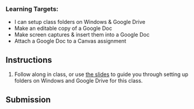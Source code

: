 [//]: # (<iframe src="https://douglasurner.github.io/GDP1/units/0/assignments/0.3-file-management/" width="100%" height="666px">)

[slides]: <https://docs.google.com/presentation/d/1zJmtdDnmQRV3EGJmrbH-KD3jCNIKWZ4JMhLld1g2s04/edit?usp=sharing>
[template]: <https://docs.google.com/document/d/1IJZF60y5gNUdFc8RB4CfkjxKRk4lOJ0WrMFUE5ph4xY/edit?usp=sharing>

### Learning Targets:

* I can setup class folders on Windows & Google Drive
* Make an editable copy of a Google Doc
* Make screen captures & insert them into a Google Doc
* Attach a Google Doc to a Canvas assignment

## Instructions

1. Follow along in class, or use [the slides][slides] to guide you through setting up folders on Windows and Google Drive for this class.

## Submission

